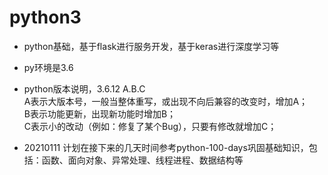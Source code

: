 # python3 
- python基础，基于flask进行服务开发，基于keras进行深度学习等 
- py环境是3.6 
- python版本说明，3.6.12 A.B.C  
  A表示大版本号，一般当整体重写，或出现不向后兼容的改变时，增加A；<br>
  B表示功能更新，出现新功能时增加B；<br>
  C表示小的改动（例如：修复了某个Bug），只要有修改就增加C；

- 20210111 计划在接下来的几天时间参考python-100-days巩固基础知识，包括：函数、面向对象、异常处理、线程进程、数据结构等